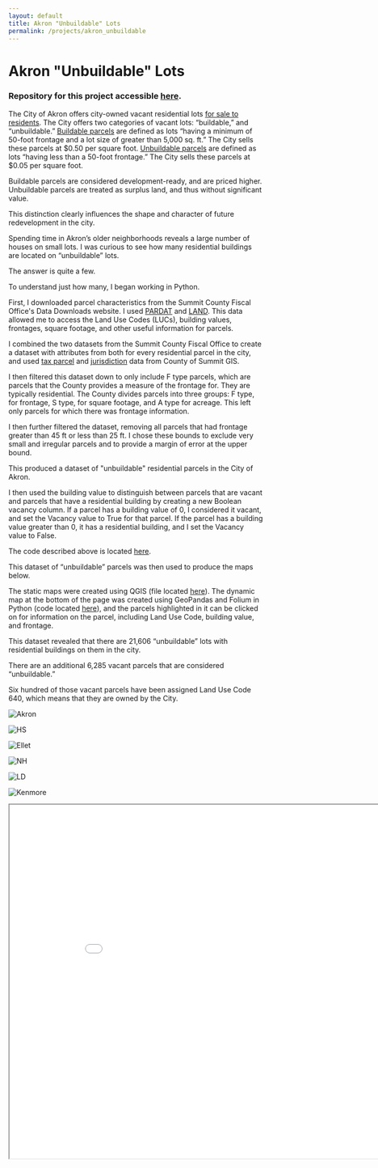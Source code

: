```yaml
---
layout: default
title: Akron "Unbuildable" Lots
permalink: /projects/akron_unbuildable
---
```

# Akron "Unbuildable" Lots
### Repository for this project accessible [here](https://github.com/gracejulien/unbuildable/tree/main).

The City of Akron offers city-owned vacant residential lots [for sale to residents](https://www.akronohio.gov/cms/site/96eb9cb67e2b1ccd/index.html#Unbuildable%20Parcel). The City offers two categories of vacant lots: “buildable,” and “unbuildable.”
[Buildable parcels](https://www.akronohio.gov/cms/site/96eb9cb67e2b1ccd/index.html#Unbuildable%20Parcel) are defined as lots “having a minimum of 50-foot frontage and a lot size of greater than 5,000 sq. ft.” The City sells these parcels at $0.50 per square foot.
[Unbuildable parcels](https://www.akronohio.gov/cms/site/96eb9cb67e2b1ccd/index.html#Unbuildable%20Parcel) are defined as lots “having less than a 50-foot frontage.” The City sells these parcels at $0.05 per square foot.

Buildable parcels are considered development-ready, and are priced higher. Unbuildable parcels are treated as surplus land, and thus without significant value.

This distinction clearly influences the shape and character of future redevelopment in the city.

Spending time in Akron’s older neighborhoods reveals a large number of houses on small lots. I was curious to see how many residential buildings are located on “unbuildable” lots.

The answer is quite a few.

To understand just how many, I began working in Python.

First, I downloaded parcel characteristics from the Summit County Fiscal Office's Data Downloads website. I used [PARDAT](https://fiscaloffice.summitoh.net/index.php/documents-a-forms/viewdownload/10-cama/236-sc705pardat) and [LAND](https://fiscaloffice.summitoh.net/index.php/documents-a-forms/viewdownload/10-cama/271-sc709land). This data allowed me to access the Land Use Codes (LUCs), building values, frontages, square footage, and other useful information for parcels.

I combined the two datasets from the Summit County Fiscal Office to create a dataset with attributes from both for every residential parcel in the city, and used [tax parcel](https://data-summitgis.opendata.arcgis.com/datasets/summitgis::parcels-web-geodata-tax-parcels/explore) and [jurisdiction](https://data-summitgis.opendata.arcgis.com/datasets/summitgis::jurisdictions-2/explore) data from County of Summit GIS.

I then filtered this dataset down to only include F type parcels, which are parcels that the County provides a measure of the frontage for. They are typically residential. The County divides parcels into three groups: F type, for frontage, S type, for square footage, and A type for acreage. This left only parcels for which there was frontage information.

I then further filtered the dataset, removing all parcels that had frontage greater than 45 ft or less than 25 ft. I chose these bounds to exclude very small and irregular parcels and to provide a margin of error at the upper bound.

This produced a dataset of "unbuildable" residential parcels in the City of Akron.

I then used the building value to distinguish between parcels that are vacant and parcels that have a residential building by creating a new Boolean vacancy column. If a parcel has a building value of 0, I considered it vacant, and set the Vacancy value to True for that parcel. If the parcel has a building value greater than 0, it has a residential building, and I set the Vacancy value to False.

The code described above is located [here](https://github.com/gracejulien/unbuildable/blob/main/generate_data.ipynb).

This dataset of “unbuildable” parcels was then used to produce the maps below.

The static maps were created using QGIS (file located [here](https://github.com/gracejulien/unbuildable/blob/main/map.qgz)). The dynamic map at the bottom of the page was created using GeoPandas and Folium in Python (code located [here](https://github.com/gracejulien/unbuildable/blob/main/generate_visuals.ipynb)), and the parcels highlighted in it can be clicked on for information on the parcel, including Land Use Code, building value, and frontage.

This dataset revealed that there are 21,606 “unbuildable” lots with residential buildings on them in the city.

There are an additional 6,285 vacant parcels that are considered “unbuildable.”

Six hundred of those vacant parcels have been assigned Land Use Code 640, which means that they are owned by the City.



![Akron](./unbuildable_images/Akron.png)

![HS](./unbuildable_images/Highland_Square.png)

![Ellet](./unbuildable_images/Ellet.png)

![NH](./unbuildable_images/North_Hill.png)

![LD](./unbuildable_images/Laird_Dudley.png)

![Kenmore](./unbuildable_images/Kenmore.png)

<iframe src="front_all.html" height="700" width="900"></iframe>
